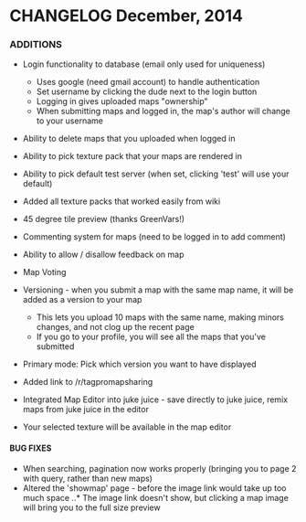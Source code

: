 # CHANGELOG December, 2014

### ADDITIONS

* Login functionality to database (email only used for uniqueness)
  * Uses google (need gmail account) to handle authentication
  * Set username by clicking the dude next to the login button
  * Logging in gives uploaded maps "ownership"
  * When submitting maps and logged in, the map's author will change to your username

* Ability to delete maps that you uploaded when logged in
* Ability to pick texture pack that your maps are rendered in
* Ability to pick default test server (when set, clicking 'test' will use your default)
* Added all texture packs that worked easily from wiki
* 45 degree tile preview (thanks GreenVars!)
* Commenting system for maps (need to be logged in to add comment)
* Ability to allow / disallow feedback on map
* Map Voting
* Versioning - when you submit a map with the same map name, it will be added as a version to your map
  * This lets you upload 10 maps with the same name, making minors changes, and not clog up the recent page
  * If you go to your profile, you will see all the maps that you've submitted
* Primary mode: Pick which version you want to have displayed
* Added link to /r/tagpromapsharing
* Integrated Map Editor into juke juice - save directly to juke juice, remix maps from juke juice in the editor
* Your selected texture will be available in the map editor



#### BUG FIXES
* When searching, pagination now works properly (bringing you to page 2 with query, rather than new maps)
* Altered the 'showmap' page - before the image link would take up too much space
..* The image link doesn't show, but clicking a map image will bring you to the full size preview
